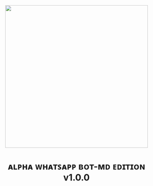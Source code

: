 

<div align="center">		

<img src= "https://camo.githubusercontent.com/47cbcafde4d35178f4b2a4ef9ec0d9f2bf4d9a2d2c9f395db75383d6c82f9f50/68747470733a2f2f74656c656772612e70682f66696c652f6633623062346536383135383333333462373333302e6a7067" width="450">
</p>

<h1>ᴀʟᴘʜᴀ ᴡʜᴀᴛꜱᴀᴘᴘ ʙᴏᴛ-ᴍᴅ ᴇᴅɪᴛɪᴏɴ v1.0.0</h1>
</div>
